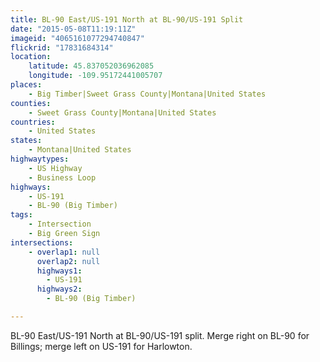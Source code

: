 ```yaml
---
title: BL-90 East/US-191 North at BL-90/US-191 Split
date: "2015-05-08T11:19:11Z"
imageid: "4065161077294740847"
flickrid: "17831684314"
location:
    latitude: 45.837052036962085
    longitude: -109.95172441005707
places:
    - Big Timber|Sweet Grass County|Montana|United States
counties:
    - Sweet Grass County|Montana|United States
countries:
    - United States
states:
    - Montana|United States
highwaytypes:
    - US Highway
    - Business Loop
highways:
    - US-191
    - BL-90 (Big Timber)
tags:
    - Intersection
    - Big Green Sign
intersections:
    - overlap1: null
      overlap2: null
      highways1:
        - US-191
      highways2:
        - BL-90 (Big Timber)

---
```

BL-90 East/US-191 North at BL-90/US-191 split.  Merge right on BL-90 for Billings; merge left on US-191 for Harlowton.